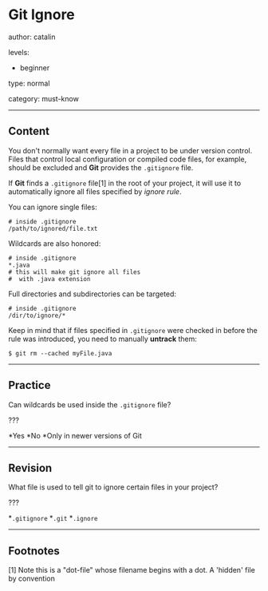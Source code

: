 # Git Ignore
author: catalin

levels:

  - beginner

type: normal

category: must-know

---
## Content

You don't normally want every file in a project to be  under version control. Files that control local configuration or compiled code files, for example, should be excluded and **Git** provides the `.gitignore` file.


If **Git** finds a `.gitignore` file[1] in the root of your project, it will use it to automatically ignore all files specified by *ignore rule*.

You can ignore single files:
```
# inside .gitignore
/path/to/ignored/file.txt
```

Wildcards are also honored:
```
# inside .gitignore
*.java
# this will make git ignore all files
#  with .java extension
```

Full directories and subdirectories can be targeted:
```
# inside .gitignore
/dir/to/ignore/*
```

Keep in mind that if files specified in `.gitignore` were checked in before the rule was introduced, you need to manually **untrack** them:
```
$ git rm --cached myFile.java
```

---
## Practice

Can wildcards be used inside the `.gitignore` file?

???

*Yes
*No
*Only in newer versions of Git

---
## Revision

What file is used to tell git to ignore certain files in your project?

???

*`.gitignore`
*`.git`
*`.ignore`

---
## Footnotes

[1] Note this is a "dot-file" whose filename begins with a dot.  A 'hidden' file by convention